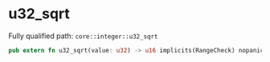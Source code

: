 # u32_sqrt

Fully qualified path: `core::integer::u32_sqrt`

```rust
pub extern fn u32_sqrt(value: u32) -> u16 implicits(RangeCheck) nopanic;
```

